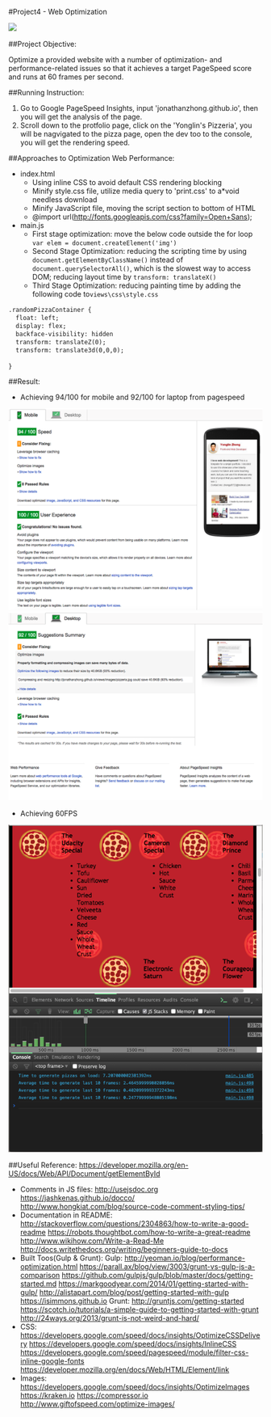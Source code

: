 #Project4 - Web Optimization

![](http://progressed.io/bar/90?title=Progress)


##Project Objective:

Optimize a provided website with a number of optimization- and performance-related issues so that it achieves a target PageSpeed score and runs at 60 frames per second.

##Running Instruction:

1. Go to Google PageSpeed Insights, input 'jonathanzhong.github.io', then you will get the analysis of the page.
2. Scroll down to the protfolio page, click on the 'Yonglin's Pizzeria', you will be nagvigated to the pizza page, open the dev too to the console, you will get the rendering speed.


##Approaches to Optimization Web Performance:
- index.html
  * Using inline CSS to avoid default CSS rendering blocking
  * Minify style.css file, utilize media query to 'print.css' to a*void needless download
  * Minify JavaScript file, moving the script section to bottom of HTML
  * @import url(http://fonts.googleapis.com/css?family=Open+Sans);
- main.js
  * First stage optimization: move the below code outside the for loop
`var elem = document.createElement('img')
`
  * Second Stage Optimization: reducing the scripting time by using `document.getElementByClassName()` instead of `document.querySelectorAll()`, which is the slowest way to access DOM; reducing layout time by `transform: translateX()`
  * Third Stage Optimization: reducing painting time by adding the following code to`views\css\style.css`
```
.randomPizzaContainer {
  float: left;
  display: flex;
  backface-visibility: hidden
  transform: translateZ(0);
  transform: translate3d(0,0,0);

}
```

##Result:
- Achieving 94/100 for mobile and 92/100 for laptop from pagespeed

![pageSpeed-mobile](pageSpeed-mobile0.png)
![pageSpeed-laptop](pageSpeed-laptop0.png)
- Achieving 60FPS

![60fps](60fps.png)

##Useful Reference:
  https://developer.mozilla.org/en-US/docs/Web/API/Document/getElementById
  - Comments in JS files:
  http://usejsdoc.org
  https://jashkenas.github.io/docco/
  http://www.hongkiat.com/blog/source-code-comment-styling-tips/
  - Documentation in README:
  http://stackoverflow.com/questions/2304863/how-to-write-a-good-readme
  https://robots.thoughtbot.com/how-to-write-a-great-readme
  http://www.wikihow.com/Write-a-Read-Me
  http://docs.writethedocs.org/writing/beginners-guide-to-docs
  - Built Toos(Gulp & Grunt):
  Gulp:
  http://yeoman.io/blog/performance-optimization.html
  https://parall.ax/blog/view/3003/grunt-vs-gulp-js-a-comparison
  https://github.com/gulpjs/gulp/blob/master/docs/getting-started.md
  https://markgoodyear.com/2014/01/getting-started-with-gulp/
  http://alistapart.com/blog/post/getting-started-with-gulp
  https://isimmons.github.io
  Grunt:
  http://gruntjs.com/getting-started
  https://scotch.io/tutorials/a-simple-guide-to-getting-started-with-grunt
  http://24ways.org/2013/grunt-is-not-weird-and-hard/
  - CSS:
  https://developers.google.com/speed/docs/insights/OptimizeCSSDelivery
  https://developers.google.com/speed/docs/insights/InlineCSS
  https://developers.google.com/speed/pagespeed/module/filter-css-inline-google-fonts
  https://developer.mozilla.org/en/docs/Web/HTML/Element/link
  - Images:
  https://developers.google.com/speed/docs/insights/OptimizeImages
  https://kraken.io
  https://compressor.io
  http://www.giftofspeed.com/optimize-images/



